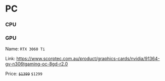 # PC
### CPU


### GPU

Name: `RTX 3060 Ti`

Link: https://www.scorptec.com.au/product/graphics-cards/nvidia/91364-gv-n306tgaming-oc-8gd-r2.0

Price: ~~`$1399`~~ `$1299`
